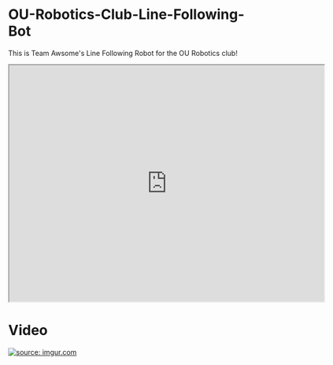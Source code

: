 # OU-Robotics-Club-Line-Following-Bot

  

This is Team Awsome's Line Following Robot for the OU Robotics club!
<iframe src="https://drive.google.com/file/d/1e2PGybNSUZAuZPw3-pePm0dlNLF4V5ip/preview" width="640" height="480"></iframe>


# Video

<a href="https://imgur.com/DjxRUEY"><img src="https://i.imgur.com/DjxRUEY.gif" title="source: imgur.com" /></a>